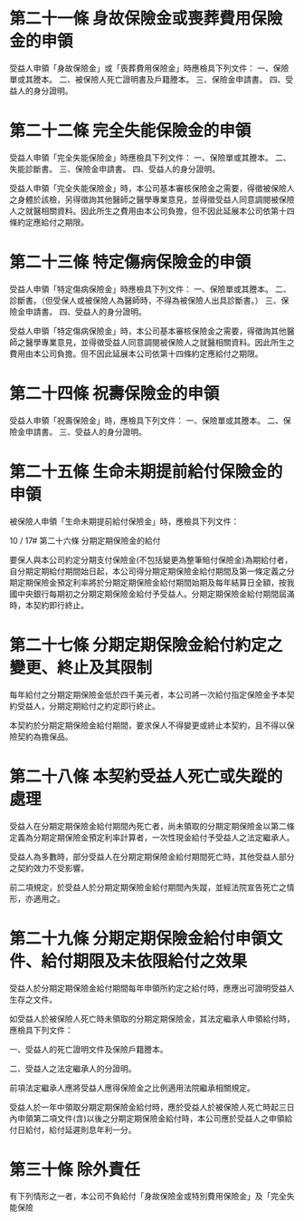 # 第二十一條  身故保險金或喪葬費用保險金的申領

受益人申領「身故保險金」或「喪葬費用保險金」時應檢具下列文件：
一、保險單或其謄本。
二、被保險人死亡證明書及戶籍謄本。
三、保險金申請書。
四、受益人的身分證明。

# 第二十二條  完全失能保險金的申領

受益人申領「完全失能保險金」時應檢具下列文件：
一、保險單或其謄本。
二、失能診斷書。
三、保險金申請書。
四、受益人的身分證明。

受益人申領「完全失能保險金」時，本公司基本審核保險金之需要，得徵被保險人之身體於該檢，另得徵詢其他醫師之醫學專業意見，並得徵受益人同意調閱被保險人之就醫相關資料。因此所生之費用由本公司負擔，但不因此延展本公司依第十四條約定應給付之期限。

# 第二十三條  特定傷病保險金的申領

受益人申領「特定傷病保險金」時應檢具下列文件：
一、保險單或其謄本。
二、診斷書。（但受保人或被保險人為醫師時，不得為被保險人出具診斷書。）
三、保險金申請書。
四、受益人的身分證明。

受益人申領「特定傷病保險金」時，本公司基本審核保險金之需要，得徵詢其他醫師之醫學專業意見，並得徵受益人同意調閱被保險人之就醫相關資料。因此所生之費用由本公司負擔。但不因此延展本公司依第十四條約定應給付之期限。

# 第二十四條  祝壽保險金的申領

受益人申領「祝壽保險金」時，應檢具下列文件：
一、保險單或其謄本。
二、保險金申請書。
三、受益人的身分證明。

# 第二十五條  生命未期提前給付保險金的申領

被保險人申領「生命未期提前給付保險金」時，應檢具下列文件：

10 / 17# 第二十六條  分期定期保險金的給付

要保人與本公司約定分期支付保險金(不包括變更為整筆賠付保險金)為期給付者，自分期定期給付期間始日起，本公司得分期定期保險金給付期間及第一條定義之分期定期保險金預定利率將於分期定期保險金給付期間始期及每年結算日全額，按我國中央銀行每期初之分期定期保險金給付予受益人。分期定期保險金給付期間屆滿時，本契約即行終止。

# 第二十七條  分期定期保險金給付約定之變更、終止及其限制

每年給付之分期定期保險金低於四千美元者，本公司將一次給付指定保險金予本契約受益人，分期定期給付之約定即行終止。

本契約於分期定期保險金給付期間，要求保人不得變更或終止本契約，且不得以保險契約為擔保品。

# 第二十八條  本契約受益人死亡或失蹤的處理

受益人在分期定期保險金給付期間內死亡者，尚未領取的分期定期保險金以第二條定義為分期定期保險金預定利率計算者，一次性現金給付予受益人之法定繼承人。

受益人為多數時，部分受益人在分期定期保險金給付期間死亡時，其他受益人部分之契約效力不受影響。

前二項規定，於受益人於分期定期保險金給付期間內失蹤，並經法院宣告死亡之情形，亦適用之。

# 第二十九條  分期定期保險金給付申領文件、給付期限及未依限給付之效果

受益人於分期定期保險金給付期間每年申領所約定之給付時，應應出可證明受益人生存之文件。

如受益人於被保險人死亡時未領取的分期定期保險金，其法定繼承人申領給付時，應檢具下列文件：

一、受益人的死亡證明文件及保險戶籍謄本。

二、受益人之法定繼承人的分證明。

前項法定繼承人應將受益人應得保險金之比例適用法院繼承相關規定。

受益人於一年中領取分期定期保險金給付時，應於受益人於被保險人死亡時起三日內申領第二項文件(含)以後之分期定期保險金給付時，本公司應於受益人之申領給付日給付，給付延遲則息年利一分。

# 第三十條  除外責任

有下列情形之一者，本公司不負給付「身故保險金或特別費用保險金」及「完全失能保險